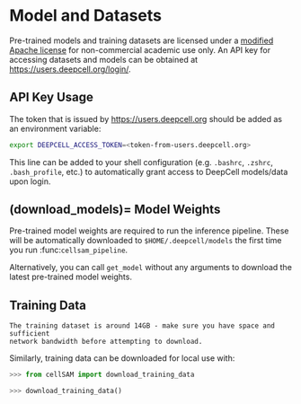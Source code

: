Model and Datasets
==================

Pre-trained models and training datasets are licensed under a 
[modified Apache license][license] for non-commercial academic use only.
An API key for accessing datasets and models can be obtained at <https://users.deepcell.org/login/>.

[license]: https://github.com/vanvalenlab/cellSAM/blob/master/LICENSE.md

API Key Usage
-------------

The token that is issued by <https://users.deepcell.org> should be added as an
environment variable:

```bash
export DEEPCELL_ACCESS_TOKEN=<token-from-users.deepcell.org>
```

This line can be added to your shell configuration (e.g. ``.bashrc``, ``.zshrc``,
``.bash_profile``, etc.) to automatically grant access to DeepCell models/data
upon login.

(download_models)=
Model Weights
-------------

Pre-trained model weights are required to run the inference pipeline. These will
be automatically downloaded to ``$HOME/.deepcell/models`` the first time you
run :func:`cellsam_pipeline`.

Alternatively, you can call ``get_model`` without any arguments to download the
latest pre-trained model weights.

Training Data
-------------

```{warning}
The training dataset is around 14GB - make sure you have space and sufficient
network bandwidth before attempting to download.
```

Similarly, training data can be downloaded for local use with:

```python
>>> from cellSAM import download_training_data

>>> download_training_data()
```
